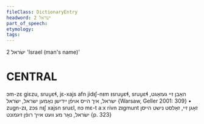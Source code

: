 ```yaml
---
fileClass: DictionaryEntry
headword: ישׂראל 2
part_of_speech: 
etymology: 
tags: 
---
```

ישׂראל 2
'Israel (man's name)'

CENTRAL
========

ɔm-zɛ giɛzu, sruu̯ɛɬ, jɛ-xajs afn jidᵻʃ-nᵻm ᵻsruu̯ɛɬ, sruu̯ɛɬ האָבן זיי געזאָגט, ישׂראל, איך הייס אויפֿן ייִדישן נאָמען ישׂראל, ישׂראל {Warsaw, Geller 2001: 309}
	•	zugn-zᵻ, zɔs nᵻʃ xajsn sruɛl, nɔ mɛ-t aːx rivn zᵻgmunt זאָגן זיי, זאָלסט נישט הייסן ישׂראל, נאָר מע וועט אײַך רופֿן זיגמונט {p. 323}
